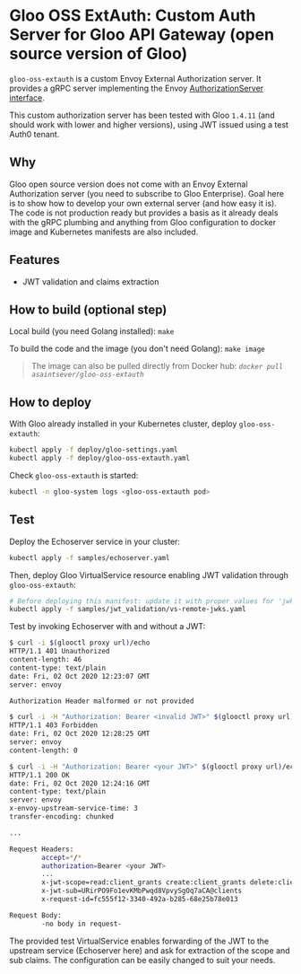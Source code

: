 # Gloo OSS ExtAuth: Custom Auth Server for Gloo API Gateway (open source version of Gloo)

`gloo-oss-extauth` is a custom Envoy External Authorization server. It provides a gRPC server implementing the Envoy [AuthorizationServer interface](https://github.com/envoyproxy/go-control-plane/blob/master/envoy/service/auth/v2/external_auth.pb.go).

This custom authorization server has been tested with Gloo `1.4.11` (and should work with lower and higher versions), using JWT issued using a test Auth0 tenant.

## Why

Gloo open source version does not come with an Envoy External Authorization server (you need to subscribe to Gloo Enterprise). Goal here is to show how to develop your own external server (and how easy it is). The code is not production ready but provides a basis as it already deals with the gRPC plumbing and anything from Gloo configuration to docker image and Kubernetes manifests are also included.

## Features

- JWT validation and claims extraction

## How to build (optional step)

Local build (you need Golang installed): `make`

To build the code and the image (you don't need Golang): `make image`

> The image can also be pulled directly from Docker hub: *`docker pull asaintsever/gloo-oss-extauth`*

## How to deploy

With Gloo already installed in your Kubernetes cluster, deploy `gloo-oss-extauth`:

```sh
kubectl apply -f deploy/gloo-settings.yaml
kubectl apply -f deploy/gloo-oss-extauth.yaml
```

Check `gloo-oss-extauth` is started:

```sh
kubectl -n gloo-system logs <gloo-oss-extauth pod>
```

## Test

Deploy the Echoserver service in your cluster:

```sh
kubectl apply -f samples/echoserver.yaml
```

Then, deploy Gloo VirtualService resource enabling JWT validation through `gloo-oss-extauth`:

```sh
# Before deploying this manifest: update it with proper values for 'jwks_url', 'jwt_issuer' and 'jwt_audience'
kubectl apply -f samples/jwt_validation/vs-remote-jwks.yaml
```

Test by invoking Echoserver with and without a JWT:

```sh
$ curl -i $(glooctl proxy url)/echo
HTTP/1.1 401 Unauthorized
content-length: 46
content-type: text/plain
date: Fri, 02 Oct 2020 12:23:07 GMT
server: envoy

Authorization Header malformed or not provided

$ curl -i -H "Authorization: Bearer <invalid JWT>" $(glooctl proxy url)/echo
HTTP/1.1 403 Forbidden
date: Fri, 02 Oct 2020 12:28:25 GMT
server: envoy
content-length: 0

$ curl -i -H "Authorization: Bearer <your JWT>" $(glooctl proxy url)/echo
HTTP/1.1 200 OK
date: Fri, 02 Oct 2020 12:24:16 GMT
content-type: text/plain
server: envoy
x-envoy-upstream-service-time: 3
transfer-encoding: chunked

...

Request Headers:
        accept=*/*
        authorization=Bearer <your JWT>
        ...
        x-jwt-scope=read:client_grants create:client_grants delete:client_grants update:client_grants read:users update:users delete:users create:users read:users_app_metadata update:users_app_metadata delete:users_app_metadata create:users_app_metadata create:user_tickets read:clients update:clients delete:clients create:clients read:client_keys update:client_keys delete:client_keys create:client_keys read:connections update:connections delete:connections create:connections read:resource_servers update:resource_servers delete:resource_servers create:resource_servers read:device_credentials update:device_credentials delete:device_credentials create:device_credentials read:rules update:rules delete:rules create:rules read:rules_configs update:rules_configs delete:rules_configs read:hooks update:hooks delete:hooks create:hooks read:email_provider update:email_provider delete:email_provider create:email_provider blacklist:tokens read:stats read:tenant_settings update:tenant_settings read:logs read:shields create:shields delete:shields read:anomaly_blocks delete:anomaly_blocks update:triggers read:triggers read:grants delete:grants read:guardian_factors update:guardian_factors read:guardian_enrollments delete:guardian_enrollments create:guardian_enrollment_tickets read:user_idp_tokens create:passwords_checking_job delete:passwords_checking_job read:custom_domains delete:custom_domains create:custom_domains read:email_templates create:email_templates update:email_templates read:mfa_policies update:mfa_policies read:roles create:roles delete:roles update:roles read:prompts update:prompts read:branding update:branding read:log_streams create:log_streams delete:log_streams update:log_streams create:requested_scopes read:requested_scopes delete:requested_scopes update:requested_scopes
        x-jwt-sub=URirPO9Fo1evKMbPwqd8VpvySgOq7aCA@clients
        x-request-id=fc555f12-3340-492a-b285-68e25b78e013

Request Body:
        -no body in request-
```

The provided test VirtualService enables forwarding of the JWT to the upstream service (Echoserver here) and ask for extraction of the scope and sub claims. The configuration can be easily changed to suit your needs.
